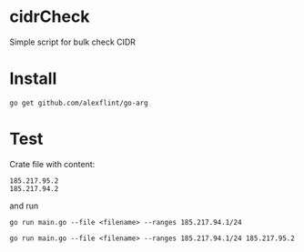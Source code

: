# cidrCheck
Simple script for bulk check CIDR

# Install 
```
go get github.com/alexflint/go-arg 
```

# Test

Crate file with content:
```
185.217.95.2
185.217.94.2
```
and run
```
go run main.go --file <filename> --ranges 185.217.94.1/24
```
```
go run main.go --file <filename> --ranges 185.217.94.1/24 185.217.95.2
```
